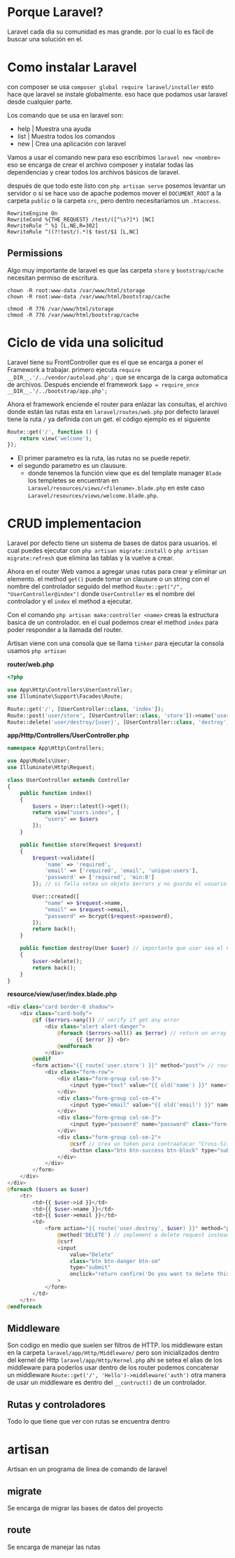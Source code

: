 # Porque Laravel?
Laravel cada dia su comunidad es mas grande. por lo cual lo es fácil de buscar una solución en el.

# Como instalar Laravel
con composer se usa `composer global require laravel/installer`
esto hace que laravel se instale globalmente. eso hace que podamos usar laravel desde cualquier parte.

Los comando que se usa en laravel son: 
* help | Muestra una ayuda
* list | Muestra todos los comandos
* new | Crea una aplicación con laravel

Vamos a usar el comando new para eso escribimos `laravel new <nombre>` eso se encarga de crear el archivo composer y instalar todas las dependencias y crear todos los archivos básicos de laravel.

después de que todo este listo con `php artisan serve` posemos levantar un servidor o si se hace uso de apache podemos mover el `DOCUMENT_ROOT` a la carpeta `public` o la carpeta `src`, pero dentro necesitaríamos un `.htaccess`.

~~~.htaccess
RewriteEngine On
RewriteCond %{THE_REQUEST} /test/([^\s?]*) [NC]
RewriteRule ^ %1 [L,NE,R=302]
RewriteRule ^((?!test/).*)$ test/$1 [L,NC]
~~~

## Permissions
Algo muy importante de laravel es que las carpeta `store` y `bootstrap/cache` necesitan permiso de escritura.
~~~shell
chown -R root:www-data /var/www/html/storage
chown -R root:www-data /var/www/html/bootstrap/cache

chmod -R 776 /var/www/html/storage
chmod -R 776 /var/www/html/bootstrap/cache
~~~
# Ciclo de vida una solicitud
Laravel tiene su FrontController que es el que se encarga a poner el Framework a trabajar.
primero ejecuta `require __DIR__.'/../vendor/autoload.php';` que se encarga de la carga automatica de archivos.
Después enciende el framework `$app = require_once __DIR__.'/../bootstrap/app.php';`

Ahora el framework enciende el router para enlazar las consultas, el archivo donde están las rutas esta en `laravel/routes/web.php` por defecto laravel tiene la ruta `/` ya definida con un get. el código ejemplo es el siguiente 

~~~php
Route::get('/', function () {
	return view('welcome');
});
~~~
* El primer parametro es la ruta, las rutas no se puede repetir. 
* el segundo parametro es un clausure. 
  * donde tenemos la función view que es del template manager `Blade` los templetes se encuentran en `Laravel/resources/views/<filename>.blade.php` en este caso `Laravel/resources/views/welcome.blade.php`.


# CRUD implementacion
Laravel por defecto tiene un sistema de bases de datos para usuarios. el cual puedes ejecutar con `php artisan migrate:install` o `php artisan migrate:refresh` que elimina las tablas y la vuelve a crear.

Ahora en el router Web vamos a agregar unas rutas para crear y eliminar un elemento. el method `get()` puede tomar un clausure o un string con el nombre del controlador seguido del method `Route::get("/", "UserController@index")` donde `UserController` es el nombre del controlador y el `index` el method a ejecutar.

Con el comando `php artisan make:controller <name>` creas la estructura basica de un controlador. en el cual podemos crear el method `index` para poder responder a la llamada del router.

Artisan viene con una consola que se llama `tinker`  para ejecutar la consola usamos `php artisan `

**router/web.php**
~~~php
<?php

use App\Http\Controllers\UserController;
use Illuminate\Support\Facades\Route;

Route::get('/', [UserController::class, 'index']);
Route::post('user/store', [UserController::class, 'store'])->name('user.store');
Route::delete('user/destroy/{user}', [UserController::class, 'destroy'])->name('user.destroy');
~~~

**app/Http/Controllers/UserController.php**
~~~php
namespace App\Http\Controllers;

use App\Models\User;
use Illuminate\Http\Request;

class UserController extends Controller
{
    public function index()
    {
        $users = User::latest()->get();
        return view("users.index", [
            "users" => $users
        ]);
    }

    public function store(Request $request)
    {
        $request->validate([
            'name' => 'required',
            'email' => ['required', 'email', 'unique:users'],
            'password' => ['required', 'min:8']
        ]); // si falla setea un objeto $errors y no guarda el usuario.

        User::created([
            "name" => $request->name,
            "email" => $request->email,
            "password" => bcrypt($request->password),
        ]);
        return back();
    }

    public function destroy(User $user) // importante que user sea el nombre del modelo
    {
        $user->delete();
        return back();
    }
}
~~~

**resource/view/user/index.blade.php**
~~~php
<div class="card border-0 shadow">
    <div class="card-body">
        @if ($errors->any()) // verify if get any error
            <div class="alert alert-danger">
                @foreach ($errors->all() as $error) // return un array de todos los errores
                    - {{ $error }} <br>
                @endforeach
            </div>
        @endif
        <form action="{{ route('user.store') }}" method="post"> // route() crea la ruta
            <div class="form-row">
                <div class="form-group col-sm-3">
                    <input type="text" value="{{ old('name') }}" name="name" class="form-control"> // old() trae los valores que tenia antiguamente
                </div>
                <div class="form-group col-sm-4">
                    <input type="email" value="{{ old('email') }}" name="email" class="form-control">
                </div>
                <div class="form-group col-sm-3">
                    <input type="password" name="password" class="form-control">
                </div>
                <div class="form-group col-sm-2">
                    @csrf // crea un token para contraatacar "Cross-Site Request Forgery"
                    <button class="btn btn-success btn-block" type="submit">Save</button>
                </div>
            </div>
        </form>
    </div>
</div>
@foreach ($users as $user)
    <tr>
        <td>{{ $user->id }}</td>
        <td>{{ $user->name }}</td>
        <td>{{ $user->email }}</td>
        <td>
            <form action="{{ route('user.destroy', $user) }}" method="post">
                @method('DELETE') // implement a delete request instead of post (overwrite)
                @csrf
                <input
                    value="Delete"
                    class="btn btn-danger btn-sm"
                    type="submit"
                    onclick="return confirm('Do you want to delete this item?')"
                >
            </form>
        </td>
    </tr>
@endforeach
~~~

## Middleware
Son codigo en medio que suelen ser filtros de HTTP. los middleware estan en la carpeta `laravel/app/Http/Middleware/` pero son inicializados dentro del kernel de Http `laravel/app/Http/Kernel.php` ahi se setea el alias de los middleware para poderlos usar dentro de los router podemos concatenar un middleware `Route::get('/', 'Hello')->middleware('auth')` otra manera de usar un middleware es dentro del `__contruct()` de un controlador.

## Rutas y controladores
Todo lo que tiene que ver con rutas se encuentra dentro 

# artisan
Artisan en un programa de linea de comando de laravel

## migrate
Se encarga de migrar las bases de datos del proyecto

## route
Se encarga de manejar las rutas